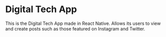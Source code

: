 # Digital Tech App
This is the Digital Tech App made in React Native. Allows its users to view and create posts such as those featured on Instagram and Twitter.
